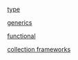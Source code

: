 [type](./types)

[generics](./generics/txt/generics.md)

[functional](./functional)

[collection frameworks](./collection_frameworks)